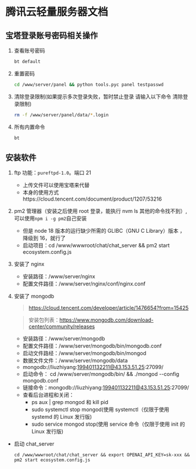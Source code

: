 # 腾讯云轻量服务器文档

## 宝塔登录账号密码相关操作

1. 查看账号密码
   ```bash
   bt default
   ```
2. 重置密码
   ```bash
   cd /www/server/panel && python tools.pyc panel testpasswd
   ```
3. 清除登录限制(如果提示多次登录失败，暂时禁止登录 请输入以下命令 清除登录限制)
   ```bash
   rm -f /www/server/panel/data/*.login
   ```
4. 所有内置命令
   ```bash
   bt
   ```

## 安装软件

1. ftp 功能：`pureftpd-1.0`。端口 21
   - 上传文件可以使用宝塔来代替
   - 本身的使用方式https://cloud.tencent.com/document/product/1207/53216
2. pm2 管理器（安装之后使用 root 登录，能执行 nvm ls 其他的命令找不到）,可以使用`npm i -g pm2`自己安装
   - 但是 node 18 版本的运行缺少所需的 GLIBC（GNU C Library）版本 ，降级到 16，就行了
   - 启动项目：cd /www/wwwroot/chat/chat_server && pm2 start ecosystem.config.js
3. 安装了 nginx

   - 安装路径：/www/server/nginx
   - 配置文件路径：/www/server/nginx/conf/nginx.conf

4. 安装了 mongodb

   > https://cloud.tencent.com/developer/article/1476654?from=15425

   > 安装包列表：https://www.mongodb.com/download-center/community/releases

   - 安装路径：/www/server/mongodb
   - 配置文件路径：/www/server/mongodb/bin/mongodb.conf
   - 启动文件路经：/www/server/mongodb/bin/mongod
   - 数据文件文件：/www/server/mongodb/data
   - mongodb://liuzhiyang:199401132211@43.153.51.25:27099/
   - 启动命令： cd /www/server/mongodb/bin/ && ./mongod --config mongodb.conf
   - 链接命令：mongodb://liuzhiyang:199401132211@43.153.51.25:27099/
   - 查看后台进程和关闭：
     - ps aux | grep mongod 和 kill pid
     - sudo systemctl stop mongod(使用 systemctl（仅限于使用 systemd 的 Linux 发行版)
     - sudo service mongod stop(使用 service 命令（仅限于使用 init 的 Linux 发行版)

- 启动 chat_server

  `cd /www/wwwroot/chat/chat_server && export OPENAI_API_KEY=sk-xxx && pm2 start ecosystem.config.js`
